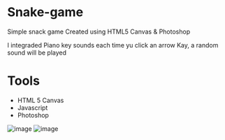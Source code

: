 # Snake-game
Simple snack game Created using HTML5 Canvas &amp; Photoshop

I integraded Piano key sounds each time yu click an arrow Kay, a random sound will be played 

# Tools
 - HTML 5 Canvas
 - Javascript 
 - Photoshop
 
 ![image](https://drive.google.com/file/d/1rAnLr6g4oRTQ9l7wJWWxCagtkGWaYVKK)
 ![image](https://drive.google.com/uc?export=view&id=1913oZeBZPBNiUuk8gu3ZSbLBA2l_VQtG)
